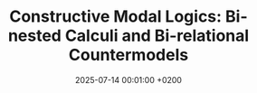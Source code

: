 ---
title:          "Constructive Modal Logics: Bi-nested Calculi and Bi-relational Countermodels"
date:           2025-07-14 00:01:00 +0200
selected:       false
pub:            "31st Workshop on Logic, Language, Information and Computation(WoLLIC 2025)"
# pub_pre:        "Submitted to "
# pub_post:       'Under review.'
# pub_last:       " "
pub_last:       ' <span class="badge badge-pill badge-publication badge-success">conference paper</span>'
# pub_date:       "2024"

#abstract: >-
  #abstract
# cover:          /assets/images/covers/cover-prima.png
authors:
  - Han Gao
  - Nicola Olivetti

links:
  Conference page: https://wollic2025.github.io
  Proceedings: https://link.springer.com/book/10.1007/978-3-031-99536-1
  Paper: https://link.springer.com/chapter/10.1007/978-3-031-99536-1_13
---